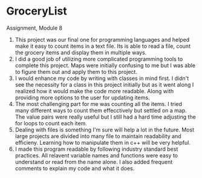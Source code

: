 # GroceryList
Assignment, Module 8

1. This project was our final one for programming languages and helped make it easy to count items in a text file. Its is able to read a file, count the grocery items and display them in multiple ways.
2. I did a good job of utilizing more complicated programming tools to complete this project. Maps were initially confusing to me but I was able to figure them out and apply them to this project.
3. I would enhance my code by writing with classes in mind first. I didn't see the necessity for a class in this project initially but as it went along I realized how it would make the code more readable. Along with providing more options to the user for updating items.
4. The most challenging part for me was counting all the items. I tried many different ways to count them effecctively but settled on a map. The value pairs were really useful but I still had a hard time adjusting the for loops to count each item.
5. Dealing with files is something I'm sure will help a lot in the future. Most large projects are divided into many file to maintain readability and efficieny. Learning how to manipulate them in c++ will be very helpful.
6. I made this program readable by following industry standard best practices. All relavent variable names and functions were easy to understand or read from the name alone. I also added frequent comments to explain my code and what it does.
